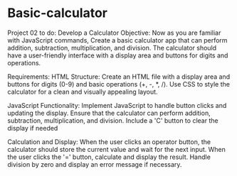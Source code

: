 # Basic-calculator

Project 02 to do: Develop a Calculator
Objective:
Now as you are familiar with JavaScript commands, Create a basic calculator app that can perform addition, subtraction, multiplication, and division. The calculator should have a user-friendly interface with a display area and buttons for digits and operations.

Requirements:
HTML Structure:
Create an HTML file with a display area and buttons for digits (0-9) and basic operations (+, -, \*, /).
Use CSS to style the calculator for a clean and visually appealing layout.

JavaScript Functionality:
Implement JavaScript to handle button clicks and updating the display.
Ensure that the calculator can perform addition, subtraction, multiplication, and division.
Include a 'C' button to clear the display if needed

Calculation and Display:
When the user clicks an operator button, the calculator should store the current value and wait for the next input.
When the user clicks the '=' button, calculate and display the result.
Handle division by zero and display an error message if necessary.
